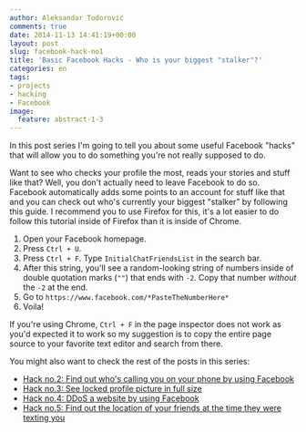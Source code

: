 ```yaml
---
author: Aleksandar Todorović
comments: true
date: 2014-11-13 14:41:19+00:00
layout: post
slug: facebook-hack-no1
title: 'Basic Facebook Hacks - Who is your biggest "stalker"?'
categories: en
tags:
- projects
- hacking
- Facebook
image:
  feature: abstract-1-3
---
```


In this post series I'm going to tell you about some useful Facebook "hacks" that will allow you to do something you're not really supposed to do.

Want to see who checks your profile the most, reads your stories and stuff like that? Well, you don't actually need to leave Facebook to do so. Facebook automatically adds some points to an account for stuff like that and you can check out who's currently your biggest "stalker" by following this guide. I recommend you to use Firefox for this, it's a lot easier to do follow this tutorial inside of Firefox than it is inside of Chrome.

1. Open your Facebook homepage.
2. Press `Ctrl + U`.
3. Press `Ctrl + F`. Type `InitialChatFriendsList` in the search bar.
4. After this string, you'll see a random-looking string of numbers inside of double quotation marks (`""`) that ends with `-2`. Copy that number _without_ the `-2` at the end.
5. Go to `https://www.facebook.com/*PasteTheNumberHere*`
6. Voila!

If you're using Chrome, `Ctrl + F` in the page inspector does not work as you'd expected it to work so my suggestion is to copy the entire page source to your favorite text editor and search from there.

You might also want to check the rest of the posts in this series:

* [Hack no.2: Find out who's calling you on your phone by using Facebook](https://r3bl.github.io/en/facebook-hack-no2)
* [Hack no.3: See locked profile picture in full size](https://r3bl.github.io/en/facebook-hack-no3)
* [Hack no.4: DDoS a website by using Facebook](https://r3bl.github.io/en/facebook-hack-no4)
* [Hack no.5: Find out the location of your friends at the time they were texting you](https://r3bl.github.io/en/facebook-hack-no5)
